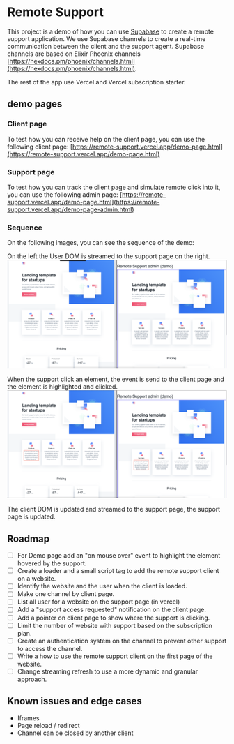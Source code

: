 # Remote Support
This project is a demo of how you can use [Supabase](https://supabase.io) to create a remote support application.
We use Supabase channels to create a real-time communication between the client and the support agent. Supabase channels are based on Elixir Phoenix channels [https://hexdocs.pm/phoenix/channels.html](https://hexdocs.pm/phoenix/channels.html).

The rest of the app use Vercel and Vercel subscription starter.

## demo pages

### Client page
To test how you can receive help on the client page, you can use the following client page:
[https://remote-support.vercel.app/demo-page.html](https://remote-support.vercel.app/demo-page.html)

### Support page
To test how you can track the client page and simulate remote click into it, you can use the following admin page:
[https://remote-support.vercel.app/demo-page.html](https://remote-support.vercel.app/demo-page-admin.html)


### Sequence

On the following images, you can see the sequence of the demo:

On the left the User DOM is streamed to the support page on the right.
![client streaming the DOM](docs/client_dom_streaming.png "Client DOM is streamed to the support page")

When the support click an element, the event is send to the client page and the element is highlighted and clicked.
![support click an element](docs/support_remote_click.png "Support click an element")

The client DOM is updated and streamed to the support page, the support page is updated.

## Roadmap

- [ ] For Demo page add an "on mouse over" event to highlight the element hovered by the support.
- [ ] Create a loader and a small script tag to add the remote support client on a website.
- [ ] Identify the website and the user when the client is loaded.
- [ ] Make one channel by client page.
- [ ] List all user for a website on the support page (in vercel)
- [ ] Add a "support access requested" notification on the client page.
- [ ] Add a pointer on client page to show where the support is clicking.
- [ ] Limit the number of website with support based on the subscription plan.
- [ ] Create an authentication system on the channel to prevent other support to access the channel.
- [ ] Write a how to use the remote support client on the first page of the website.
- [ ] Change streaming refresh to use a more dynamic and granular approach.

## Known issues and edge cases
- Iframes
- Page reload / redirect
- Channel can be closed by another client